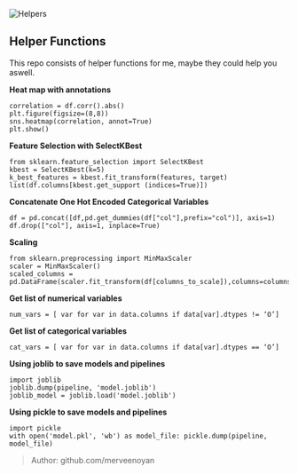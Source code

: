 ﻿
![Helpers](https://images-wixmp-ed30a86b8c4ca887773594c2.wixmp.com/f/05df8cc2-4413-4a7c-93c7-dbf7991b18a7/ddz9ebz-a8b8ba76-12be-44a6-b2e2-2e71a3da836c.png/v1/fill/w_1280,h_420,q_80,strp/helpers_new_by_markdownimgmn_ddz9ebz-fullview.jpg?token=eyJ0eXAiOiJKV1QiLCJhbGciOiJIUzI1NiJ9.eyJzdWIiOiJ1cm46YXBwOiIsImlzcyI6InVybjphcHA6Iiwib2JqIjpbW3siaGVpZ2h0IjoiPD00MjAiLCJwYXRoIjoiXC9mXC8wNWRmOGNjMi00NDEzLTRhN2MtOTNjNy1kYmY3OTkxYjE4YTdcL2RkejllYnotYThiOGJhNzYtMTJiZS00NGE2LWIyZTItMmU3MWEzZGE4MzZjLnBuZyIsIndpZHRoIjoiPD0xMjgwIn1dXSwiYXVkIjpbInVybjpzZXJ2aWNlOmltYWdlLm9wZXJhdGlvbnMiXX0.NuORQgZXDNMoX9_76S4aM3G9bl_HtdikntfLa9p3Pqk)
## Helper Functions

This repo consists of helper functions for me, maybe they could help you aswell.

**Heat map with annotations**

    correlation = df.corr().abs()
    plt.figure(figsize=(8,8))
    sns.heatmap(correlation, annot=True)
    plt.show()
**Feature Selection with SelectKBest**

    from sklearn.feature_selection import SelectKBest
    kbest = SelectKBest(k=5)
    k_best_features = kbest.fit_transform(features, target)
    list(df.columns[kbest.get_support (indices=True)])
**Concatenate One Hot Encoded Categorical Variables**

    df = pd.concat([df,pd.get_dummies(df["col"],prefix="col")], axis=1)
    df.drop(["col"], axis=1, inplace=True)
**Scaling**

    from sklearn.preprocessing import MinMaxScaler
    scaler = MinMaxScaler()
    scaled_columns = pd.DataFrame(scaler.fit_transform(df[columns_to_scale]),columns=columns_to_scale)
**Get list of numerical variables**

    num_vars = [ var for var in data.columns if data[var].dtypes != ‘O’]
    
**Get list of categorical variables**

    cat_vars = [ var for var in data.columns if data[var].dtypes == ‘O’]
**Using joblib to save models and pipelines**

    import joblib
    joblib.dump(pipeline, 'model.joblib')
    joblib_model = joblib.load('model.joblib')
**Using pickle to save models and pipelines**

    import pickle
    with open('model.pkl', 'wb') as model_file: pickle.dump(pipeline, model_file)
    
> Author: github.com/merveenoyan



